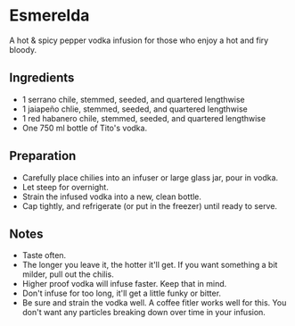 Esmerelda
===========

A hot & spicy pepper vodka infusion for those who enjoy a hot and firy bloody.


Ingredients
-----------

* 1 serrano chile, stemmed, seeded, and quartered lengthwise
* 1 jaiapeño chlie, stemmed, seeded, and quartered lengthwise
* 1 red habanero chile, stemmed, seeded, and quartered lengthwise
* One 750 ml bottle of Tito's vodka.


Preparation
-----------

* Carefully place chilies into an infuser or large glass jar, pour in vodka.
* Let steep for overnight.
* Strain the infused vodka into a new, clean bottle.
* Cap tightly, and refrigerate (or put in the freezer) until ready to serve.


Notes
-----------

* Taste often.
* The longer you leave it, the hotter it'll get. If you want something a bit milder, pull out the chilis.
* Higher proof vodka will infuse faster. Keep that in mind.
* Don't infuse for too long, it'll get a little funky or bitter.
* Be sure and strain the vodka well. A coffee fitler works well for this. You don't want any particles breaking down over time in your infusion.
